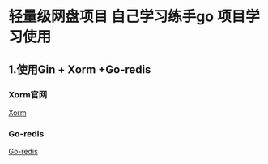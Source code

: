 #  轻量级网盘项目 自己学习练手go 项目学习使用


## 1.使用Gin + Xorm +Go-redis


### Xorm官网
[Xorm](https://xorm.io/zh)
### Go-redis
[Go-redis](https://redis.uptrace.dev/zh)

















